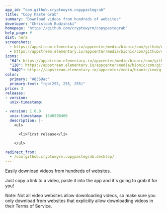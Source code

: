 ```yaml
---
app_id: "com.github.cryptowyrm.copypastegrab"
title: "Copy Paste Grab"
summary: "Download videos from hundreds of websites"
developer: "Christoph Budzinski"
homepage: "https://github.com/cryptowyrm/copypastegrab"
help_page: #
dist: hera
screenshots:
  - https://appstream.elementary.io/appcenter/media/bionic/com/github/cryptowyrm.copypastegrab/BC81BEAA21EAEB18F882B63A1E729F7C/screenshots/image-1_orig.png
  - https://appstream.elementary.io/appcenter/media/bionic/com/github/cryptowyrm.copypastegrab/BC81BEAA21EAEB18F882B63A1E729F7C/screenshots/image-2_orig.png
icons:
  "64": https://appstream.elementary.io/appcenter/media/bionic/com/github/cryptowyrm.copypastegrab/BC81BEAA21EAEB18F882B63A1E729F7C/icons/64x64/com.github.cryptowyrm.copypastegrab_com.github.cryptowyrm.copypastegrab.png
  "128": https://appstream.elementary.io/appcenter/media/bionic/com/github/cryptowyrm.copypastegrab/BC81BEAA21EAEB18F882B63A1E729F7C/icons/128x128/com.github.cryptowyrm.copypastegrab_com.github.cryptowyrm.copypastegrab.png
  "64@2": https://appstream.elementary.io/appcenter/media/bionic/com/github/cryptowyrm.copypastegrab/BC81BEAA21EAEB18F882B63A1E729F7C/icons/64x64@2/com.github.cryptowyrm.copypastegrab_com.github.cryptowyrm.copypastegrab.png
color:
  primary: "#8359ac"
  primary-text: "rgb(255, 255, 255)"
price: 3
releases:
- version: 
  unix-timestamp: 

- version: 1.0.0
  unix-timestamp: 1540598400
  description: |-
    <ul>

      <li>First release</li>

    </ul>

redirect_from:
  - /com.github.cryptowyrm.copypastegrab.desktop/
---
```

<p>Easily download videos from hundreds of websites.</p>
<p>Just copy a link to a video, paste it into the app and it&apos;s going to grab it for you!</p>
<p>Note: Not all video websites allow downloading videos, so make sure you only download from websites that explicitly allow downloading videos in their Terms of Service.</p>
